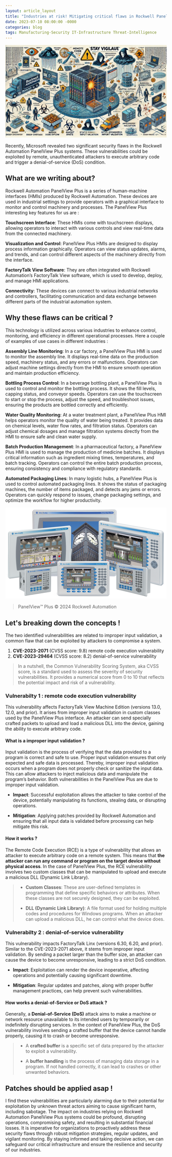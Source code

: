 ```yaml
---
layout: article_layout
title: "Industries at risk! Mitigating critical flaws in Rockwell PanelView™ "
date: 2023-07-10 08:00:00 -0000
categories: blog
tags: Manufacturing-Security IT-Infrastructure Threat-Intelligence
---
```

![Illustrated by our virtual artist, vulnerabilities exploited by remote attackers executing arbitrary code.](/assets/alexis-rockwell-panel-breaches.webp)

Recently, Microsoft revealed two significant security flaws in the Rockwell Automation PanelView Plus systems. These vulnerabilities could be exploited by remote, unauthenticated attackers to execute arbitrary code and trigger a denial-of-service (DoS) condition. <!--more-->

## What are we writing about?

Rockwell Automation PanelView Plus is a series of human-machine interfaces (HMIs) produced by Rockwell Automation. These devices are used in industrial settings to provide operators with a graphical interface to monitor and control machinery and processes. The PanelView Plus interesting key features for us are :

**Touchscreen Interface**: These HMIs come with touchscreen displays, allowing operators to interact with various controls and view real-time data from the connected machinery.

**Visualization and Control**: PanelView Plus HMIs are designed to display process information graphically. Operators can view status updates, alarms, and trends, and can control different aspects of the machinery directly from the interface.

**FactoryTalk View Software**: They are often integrated with Rockwell Automation’s FactoryTalk View software, which is used to develop, deploy, and manage HMI applications.

**Connectivity**: These devices can connect to various industrial networks and controllers, facilitating communication and data exchange between different parts of the industrial automation system.

## Why these flaws can be critical ?

This technology is utilized across various industries to enhance control, monitoring, and efficiency in different operational processes. Here a couple of examples of use cases in different industries :

**Assembly Line Monitoring**: In a car factory, a PanelView Plus HMI is used to monitor the assembly line. It displays real-time data on the production speed, machinery status, and any errors or malfunctions. Operators can adjust machine settings directly from the HMI to ensure smooth operation and maintain production efficiency.

**Bottling Process Control**: In a beverage bottling plant, a PanelView Plus is used to control and monitor the bottling process. It shows the fill levels, capping status, and conveyor speeds. Operators can use the touchscreen to start or stop the process, adjust the speed, and troubleshoot issues, ensuring the products are bottled correctly and efficiently.

**Water Quality Monitoring**: At a water treatment plant, a PanelView Plus HMI helps operators monitor the quality of water being treated. It provides data on chemical levels, water flow rates, and filtration status. Operators can adjust chemical dosages and manage filtration systems directly from the HMI to ensure safe and clean water supply.

**Batch Production Management**: In a pharmaceutical factory, a PanelView Plus HMI is used to manage the production of medicine batches. It displays critical information such as ingredient mixing times, temperatures, and batch tracking. Operators can control the entire batch production process, ensuring consistency and compliance with regulatory standards.

**Automated Packaging Lines**: In many logistic hubs, a PanelView Plus is used to control automated packaging lines. It shows the status of packaging machines, the number of items packaged, and detects any jams or errors. Operators can quickly respond to issues, change packaging settings, and optimize the workflow for higher productivity.



![Illustrated by our virtual artist, vulnerabilities exploited by remote attackers executing arbitrary code.](/assets/PanelView-Plus6-family.1920.webp)
> PanelView™ Plus © 2024 Rockwell Automation


## Let's breaking down the concepts !

The two identified vulnerabilities are related to improper input validation, a common flaw that can be exploited by attackers to compromise a system. 

1. **CVE-2023-2071** (CVSS score: 9.8) remote code execution vulnerability
2. **CVE-2023-29464** (CVSS score: 8.2) denial-of-service vulnerability

> In a nutshell, the Common Vulnerability Scoring System, aka CVSS score,  is a standard used to assess the severity of security vulnerabilities. It provides a numerical score from 0 to 10 that reflects the potential impact and risk of a vulnerability.

### Vulnerabilty 1 : remote code execution vulnerability

This vulnerability affects FactoryTalk View Machine Edition (versions 13.0, 12.0, and prior). It arises from improper input validation in custom classes used by the PanelView Plus interface. An attacker can send specially crafted packets to upload and load a malicious DLL into the device, gaining the ability to execute arbitrary code.

#### What is a improper input validation ?

Input validation is the process of verifying that the data provided to a program is correct and safe to use. Proper input validation ensures that only expected and safe data is processed. Thereby, improper input validation occurs when a program does not properly check or sanitize the input data. This can allow attackers to inject malicious data and manipulate the program’s behavior. Both vulnerabilities in the PanelView Plus are due to improper input validation.

- **Impact**: Successful exploitation allows the attacker to take control of the device, potentially manipulating its functions, stealing data, or disrupting operations.

- **Mitigation**: Applying patches provided by Rockwell Automation and ensuring that all input data is validated before processing can help mitigate this risk.

#### How it works ?

The Remote Code Execution (RCE) is a type of vulnerability that allows an attacker to execute arbitrary code on a remote system. This means that **the attacker can run any command or program on the target device without physical access**. In the case of PanelView Plus, the RCE vulnerability involves two custom classes that can be manipulated to upload and execute a malicious DLL (Dynamic Link Library).

> - **Custom Classes**: These are user-defined templates in programming that define specific behaviors or attributes. When these classes are not securely designed, they can be exploited.
> 
> - **DLL (Dynamic Link Library)**: A file format used for holding multiple codes and procedures for Windows programs. When an attacker can upload a malicious DLL, he can control what the device does.



### Vulnerabilty 2 : denial-of-service vulnerability

This vulnerability impacts FactoryTalk Linx (versions 6.30, 6.20, and prior). Similar to the CVE-2023-2071 above, it stems from improper input validation. By sending a packet larger than the buffer size, an attacker can cause the device to become unresponsive, leading to a strict DoS condition.

- **Impact**: Exploitation can render the device inoperative, affecting operations and potentially causing significant downtime.

- **Mitigation**: Regular updates and patches, along with proper buffer management practices, can help prevent such vulnerabilities.

#### How works a denial-of-Service or DoS attack ?

Generally, a **Denial-of-Service (DoS)** attack aims to make a machine or network resource unavailable to its intended users by temporarily or indefinitely disrupting services. In the context of PanelView Plus, the DoS vulnerability involves sending a crafted buffer that the device cannot handle properly, causing it to crash or become unresponsive.


> - A **crafted buffer** is a specific set of data prepared by the attacker to exploit a vulnerability. 
>
> - A  **buffer handling** is the process of managing data storage in a program. If not handled correctly, it can lead to crashes or other unwanted behaviors.


## Patches should be applied asap !

I find these vulnerabilities are particularly alarming due to their potential for exploitation by unknown threat actors aiming to cause significant harm, including sabotage. The impact on industries relying on Rockwell Automation PanelView Plus systems could be profound, disrupting operations, compromising safety, and resulting in substantial financial losses. It is imperative for organizations to proactively address these security flaws through robust mitigation strategies, regular updates, and vigilant monitoring. By staying informed and taking decisive action, we can safeguard our critical infrastructure and ensure the resilience and security of our industries.